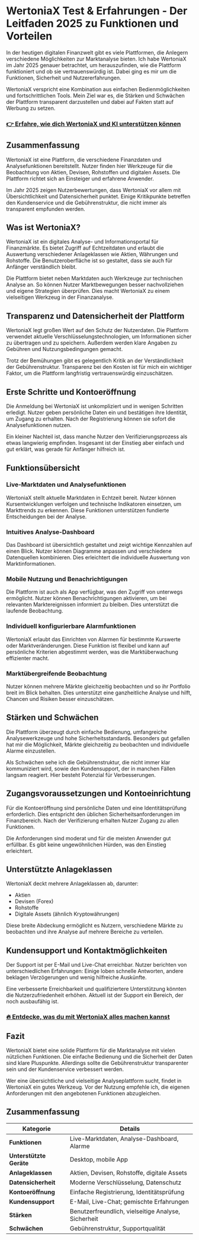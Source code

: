 # WertoniaX Test & Erfahrungen - Der Leitfaden 2025 zu Funktionen und Vorteilen
   
In der heutigen digitalen Finanzwelt gibt es viele Plattformen, die Anlegern verschiedene Möglichkeiten zur Marktanalyse bieten. Ich habe WertoniaX im Jahr 2025 genauer betrachtet, um herauszufinden, wie die Plattform funktioniert und ob sie vertrauenswürdig ist. Dabei ging es mir um die Funktionen, Sicherheit und Nutzererfahrungen.

WertoniaX verspricht eine Kombination aus einfachen Bedienmöglichkeiten und fortschrittlichen Tools. Mein Ziel war es, die Stärken und Schwächen der Plattform transparent darzustellen und dabei auf Fakten statt auf Werbung zu setzen.

### [👉 Erfahre, wie dich WertoniaX und KI unterstützen können](https://tinyurl.com/2bn5ckjl)
## Zusammenfassung  
WertoniaX ist eine Plattform, die verschiedene Finanzdaten und Analysefunktionen bereitstellt. Nutzer finden hier Werkzeuge für die Beobachtung von Aktien, Devisen, Rohstoffen und digitalen Assets. Die Plattform richtet sich an Einsteiger und erfahrene Anwender.

Im Jahr 2025 zeigen Nutzerbewertungen, dass WertoniaX vor allem mit Übersichtlichkeit und Datensicherheit punktet. Einige Kritikpunkte betreffen den Kundenservice und die Gebührenstruktur, die nicht immer als transparent empfunden werden.

## Was ist WertoniaX?  
WertoniaX ist ein digitales Analyse- und Informationsportal für Finanzmärkte. Es bietet Zugriff auf Echtzeitdaten und erlaubt die Auswertung verschiedener Anlageklassen wie Aktien, Währungen und Rohstoffe. Die Benutzeroberfläche ist so gestaltet, dass sie auch für Anfänger verständlich bleibt.

Die Plattform bietet neben Marktdaten auch Werkzeuge zur technischen Analyse an. So können Nutzer Marktbewegungen besser nachvollziehen und eigene Strategien überprüfen. Dies macht WertoniaX zu einem vielseitigen Werkzeug in der Finanzanalyse.

## Transparenz und Datensicherheit der Plattform  
WertoniaX legt großen Wert auf den Schutz der Nutzerdaten. Die Plattform verwendet aktuelle Verschlüsselungstechnologien, um Informationen sicher zu übertragen und zu speichern. Außerdem werden klare Angaben zu Gebühren und Nutzungsbedingungen gemacht.

Trotz der Bemühungen gibt es gelegentlich Kritik an der Verständlichkeit der Gebührenstruktur. Transparenz bei den Kosten ist für mich ein wichtiger Faktor, um die Plattform langfristig vertrauenswürdig einzuschätzen.

## Erste Schritte und Kontoeröffnung  
Die Anmeldung bei WertoniaX ist unkompliziert und in wenigen Schritten erledigt. Nutzer geben persönliche Daten ein und bestätigen ihre Identität, um Zugang zu erhalten. Nach der Registrierung können sie sofort die Analysefunktionen nutzen.

Ein kleiner Nachteil ist, dass manche Nutzer den Verifizierungsprozess als etwas langwierig empfinden. Insgesamt ist der Einstieg aber einfach und gut erklärt, was gerade für Anfänger hilfreich ist.

## Funktionsübersicht  
### Live-Marktdaten und Analysefunktionen  
WertoniaX stellt aktuelle Marktdaten in Echtzeit bereit. Nutzer können Kursentwicklungen verfolgen und technische Indikatoren einsetzen, um Markttrends zu erkennen. Diese Funktionen unterstützen fundierte Entscheidungen bei der Analyse.

### Intuitives Analyse-Dashboard  
Das Dashboard ist übersichtlich gestaltet und zeigt wichtige Kennzahlen auf einen Blick. Nutzer können Diagramme anpassen und verschiedene Datenquellen kombinieren. Dies erleichtert die individuelle Auswertung von Marktinformationen.

### Mobile Nutzung und Benachrichtigungen  
Die Plattform ist auch als App verfügbar, was den Zugriff von unterwegs ermöglicht. Nutzer können Benachrichtigungen aktivieren, um bei relevanten Marktereignissen informiert zu bleiben. Dies unterstützt die laufende Beobachtung.

### Individuell konfigurierbare Alarmfunktionen  
WertoniaX erlaubt das Einrichten von Alarmen für bestimmte Kurswerte oder Marktveränderungen. Diese Funktion ist flexibel und kann auf persönliche Kriterien abgestimmt werden, was die Marktüberwachung effizienter macht.

### Marktübergreifende Beobachtung  
Nutzer können mehrere Märkte gleichzeitig beobachten und so ihr Portfolio breit im Blick behalten. Dies unterstützt eine ganzheitliche Analyse und hilft, Chancen und Risiken besser einzuschätzen.

## Stärken und Schwächen  
Die Plattform überzeugt durch einfache Bedienung, umfangreiche Analysewerkzeuge und hohe Sicherheitsstandards. Besonders gut gefallen hat mir die Möglichkeit, Märkte gleichzeitig zu beobachten und individuelle Alarme einzustellen.

Als Schwächen sehe ich die Gebührenstruktur, die nicht immer klar kommuniziert wird, sowie den Kundensupport, der in manchen Fällen langsam reagiert. Hier besteht Potenzial für Verbesserungen.

## Zugangsvoraussetzungen und Kontoeinrichtung  
Für die Kontoeröffnung sind persönliche Daten und eine Identitätsprüfung erforderlich. Dies entspricht den üblichen Sicherheitsanforderungen im Finanzbereich. Nach der Verifizierung erhalten Nutzer Zugang zu allen Funktionen.

Die Anforderungen sind moderat und für die meisten Anwender gut erfüllbar. Es gibt keine ungewöhnlichen Hürden, was den Einstieg erleichtert.

## Unterstützte Anlageklassen  
WertoniaX deckt mehrere Anlageklassen ab, darunter:  
- Aktien  
- Devisen (Forex)  
- Rohstoffe  
- Digitale Assets (ähnlich Kryptowährungen)

Diese breite Abdeckung ermöglicht es Nutzern, verschiedene Märkte zu beobachten und ihre Analyse auf mehrere Bereiche zu verteilen.

## Kundensupport und Kontaktmöglichkeiten  
Der Support ist per E-Mail und Live-Chat erreichbar. Nutzer berichten von unterschiedlichen Erfahrungen: Einige loben schnelle Antworten, andere beklagen Verzögerungen und wenig hilfreiche Auskünfte.

Eine verbesserte Erreichbarkeit und qualifiziertere Unterstützung könnten die Nutzerzufriedenheit erhöhen. Aktuell ist der Support ein Bereich, der noch ausbaufähig ist.

### [🔥 Entdecke, was du mit WertoniaX alles machen kannst](https://tinyurl.com/2bn5ckjl)
## Fazit  
WertoniaX bietet eine solide Plattform für die Marktanalyse mit vielen nützlichen Funktionen. Die einfache Bedienung und die Sicherheit der Daten sind klare Pluspunkte. Allerdings sollte die Gebührenstruktur transparenter sein und der Kundenservice verbessert werden.

Wer eine übersichtliche und vielseitige Analyseplattform sucht, findet in WertoniaX ein gutes Werkzeug. Vor der Nutzung empfehle ich, die eigenen Anforderungen mit den angebotenen Funktionen abzugleichen.

## Zusammenfassung  

| Kategorie                 | Details                                         |
|--------------------------|------------------------------------------------|
| **Funktionen**           | Live-Marktdaten, Analyse-Dashboard, Alarme     |
| **Unterstützte Geräte**  | Desktop, mobile App                             |
| **Anlageklassen**        | Aktien, Devisen, Rohstoffe, digitale Assets    |
| **Datensicherheit**      | Moderne Verschlüsselung, Datenschutz            |
| **Kontoeröffnung**       | Einfache Registrierung, Identitätsprüfung      |
| **Kundensupport**        | E-Mail, Live-Chat; gemischte Erfahrungen        |
| **Stärken**              | Benutzerfreundlich, vielseitige Analyse, Sicherheit |
| **Schwächen**            | Gebührenstruktur, Supportqualität               |